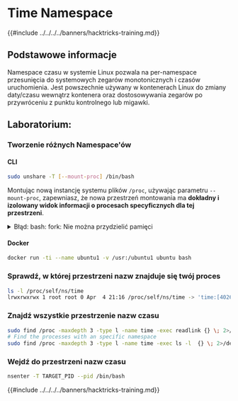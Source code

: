 # Time Namespace

{{#include ../../../../banners/hacktricks-training.md}}

## Podstawowe informacje

Namespace czasu w systemie Linux pozwala na per-namespace przesunięcia do systemowych zegarów monotonicznych i czasów uruchomienia. Jest powszechnie używany w kontenerach Linux do zmiany daty/czasu wewnątrz kontenera oraz dostosowywania zegarów po przywróceniu z punktu kontrolnego lub migawki.

## Laboratorium:

### Tworzenie różnych Namespace'ów

#### CLI
```bash
sudo unshare -T [--mount-proc] /bin/bash
```
Montując nową instancję systemu plików `/proc`, używając parametru `--mount-proc`, zapewniasz, że nowa przestrzeń montowania ma **dokładny i izolowany widok informacji o procesach specyficznych dla tej przestrzeni**.

<details>

<summary>Błąd: bash: fork: Nie można przydzielić pamięci</summary>

Gdy `unshare` jest wykonywane bez opcji `-f`, napotykany jest błąd z powodu sposobu, w jaki Linux obsługuje nowe przestrzenie nazw PID (identyfikator procesu). Kluczowe szczegóły oraz rozwiązanie są przedstawione poniżej:

1. **Wyjaśnienie problemu**:

- Jądro Linuxa pozwala procesowi na tworzenie nowych przestrzeni nazw za pomocą wywołania systemowego `unshare`. Jednak proces, który inicjuje tworzenie nowej przestrzeni nazw PID (nazywany "procesem unshare"), nie wchodzi do nowej przestrzeni; tylko jego procesy potomne to robią.
- Uruchomienie `%unshare -p /bin/bash%` uruchamia `/bin/bash` w tym samym procesie co `unshare`. W konsekwencji, `/bin/bash` i jego procesy potomne znajdują się w oryginalnej przestrzeni nazw PID.
- Pierwszy proces potomny `/bin/bash` w nowej przestrzeni staje się PID 1. Gdy ten proces kończy działanie, uruchamia sprzątanie przestrzeni nazw, jeśli nie ma innych procesów, ponieważ PID 1 ma specjalną rolę przyjmowania procesów osieroconych. Jądro Linuxa wyłączy wtedy przydzielanie PID w tej przestrzeni.

2. **Konsekwencja**:

- Zakończenie PID 1 w nowej przestrzeni prowadzi do usunięcia flagi `PIDNS_HASH_ADDING`. Skutkuje to niepowodzeniem funkcji `alloc_pid` w przydzieleniu nowego PID podczas tworzenia nowego procesu, co skutkuje błędem "Nie można przydzielić pamięci".

3. **Rozwiązanie**:
- Problem można rozwiązać, używając opcji `-f` z `unshare`. Ta opcja sprawia, że `unshare` fork'uje nowy proces po utworzeniu nowej przestrzeni nazw PID.
- Wykonanie `%unshare -fp /bin/bash%` zapewnia, że polecenie `unshare` samo staje się PID 1 w nowej przestrzeni. `/bin/bash` i jego procesy potomne są następnie bezpiecznie zawarte w tej nowej przestrzeni, co zapobiega przedwczesnemu zakończeniu PID 1 i umożliwia normalne przydzielanie PID.

Zapewniając, że `unshare` działa z flagą `-f`, nowa przestrzeń nazw PID jest prawidłowo utrzymywana, co pozwala na działanie `/bin/bash` i jego podprocesów bez napotkania błędu przydzielania pamięci.

</details>

#### Docker
```bash
docker run -ti --name ubuntu1 -v /usr:/ubuntu1 ubuntu bash
```
### &#x20;Sprawdź, w której przestrzeni nazw znajduje się twój proces
```bash
ls -l /proc/self/ns/time
lrwxrwxrwx 1 root root 0 Apr  4 21:16 /proc/self/ns/time -> 'time:[4026531834]'
```
### Znajdź wszystkie przestrzenie nazw czasu
```bash
sudo find /proc -maxdepth 3 -type l -name time -exec readlink {} \; 2>/dev/null | sort -u
# Find the processes with an specific namespace
sudo find /proc -maxdepth 3 -type l -name time -exec ls -l  {} \; 2>/dev/null | grep <ns-number>
```
### Wejdź do przestrzeni nazw czasu
```bash
nsenter -T TARGET_PID --pid /bin/bash
```
{{#include ../../../../banners/hacktricks-training.md}}
